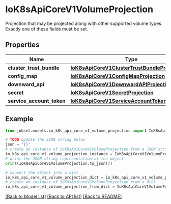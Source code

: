 # IoK8sApiCoreV1VolumeProjection

Projection that may be projected along with other supported volume types. Exactly one of these fields must be set.

## Properties

Name | Type | Description | Notes
------------ | ------------- | ------------- | -------------
**cluster_trust_bundle** | [**IoK8sApiCoreV1ClusterTrustBundleProjection**](IoK8sApiCoreV1ClusterTrustBundleProjection.md) |  | [optional] 
**config_map** | [**IoK8sApiCoreV1ConfigMapProjection**](IoK8sApiCoreV1ConfigMapProjection.md) |  | [optional] 
**downward_api** | [**IoK8sApiCoreV1DownwardAPIProjection**](IoK8sApiCoreV1DownwardAPIProjection.md) |  | [optional] 
**secret** | [**IoK8sApiCoreV1SecretProjection**](IoK8sApiCoreV1SecretProjection.md) |  | [optional] 
**service_account_token** | [**IoK8sApiCoreV1ServiceAccountTokenProjection**](IoK8sApiCoreV1ServiceAccountTokenProjection.md) |  | [optional] 

## Example

```python
from jobset.models.io_k8s_api_core_v1_volume_projection import IoK8sApiCoreV1VolumeProjection

# TODO update the JSON string below
json = "{}"
# create an instance of IoK8sApiCoreV1VolumeProjection from a JSON string
io_k8s_api_core_v1_volume_projection_instance = IoK8sApiCoreV1VolumeProjection.from_json(json)
# print the JSON string representation of the object
print(IoK8sApiCoreV1VolumeProjection.to_json())

# convert the object into a dict
io_k8s_api_core_v1_volume_projection_dict = io_k8s_api_core_v1_volume_projection_instance.to_dict()
# create an instance of IoK8sApiCoreV1VolumeProjection from a dict
io_k8s_api_core_v1_volume_projection_from_dict = IoK8sApiCoreV1VolumeProjection.from_dict(io_k8s_api_core_v1_volume_projection_dict)
```
[[Back to Model list]](../README.md#documentation-for-models) [[Back to API list]](../README.md#documentation-for-api-endpoints) [[Back to README]](../README.md)


